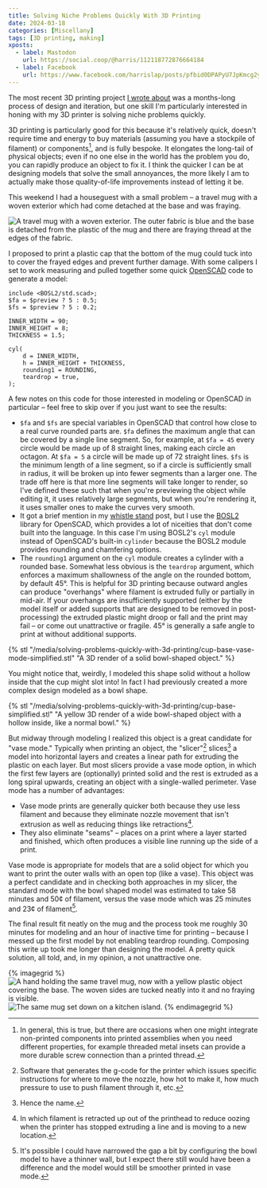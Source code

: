 ```yaml
---
title: Solving Niche Problems Quickly With 3D Printing
date: 2024-03-18
categories: [Miscellany]
tags: [3D printing, making]
xposts:
  - label: Mastodon
    url: https://social.coop/@harris/112118772876664184
  - label: Facebook
    url: https://www.facebook.com/harrislap/posts/pfbid0DPAPyU7JpKmcg2yUbyUomwEa7RJALswJVXaU5UCsZ1Kz9HNnAVRjfUSULVQ2J8XNl
---
```


The most recent 3D printing project [I wrote about][whistlestand] was a months-long process of design and iteration, but one skill I'm particularly interested in honing with my 3D printer is solving niche problems quickly.

[whistlestand]: /2024/03/3d-printed-irish-whistle-stand

3D printing is particularly good for this because it's relatively quick, doesn't require time and energy to buy materials (assuming you have a stockpile of filament) or components[^1], and is fully bespoke. It elongates the long-tail of physical objects; even if no one else in the world has the problem you do, you can rapidly produce an object to fix it. I think the quicker I can be at designing models that solve the small annoyances, the more likely I am to actually make those quality-of-life improvements instead of letting it be.

This weekend I had a houseguest with a small problem – a travel mug with a woven exterior which had come detached at the base and was fraying.

![A travel mug with a woven exterior. The outer fabric is blue and the base is detached from the plastic of the mug and there are fraying thread at the edges of the fabric.](/media/solving-problems-quickly-with-3d-printing/fraying.jpg)

I proposed to print a plastic cap that the bottom of the mug could tuck into to cover the frayed edges and prevent further damage. With some calipers I set to work measuring and pulled together some quick [OpenSCAD] code to generate a model:

[OpenSCAD]: https://www.openscad.org/

```scad
include <BOSL2/std.scad>;
$fa = $preview ? 5 : 0.5;
$fs = $preview ? 5 : 0.2;

INNER_WIDTH = 90;
INNER_HEIGHT = 8;
THICKNESS = 1.5;

cyl(
    d = INNER_WIDTH,
    h = INNER_HEIGHT + THICKNESS,
    rounding1 = ROUNDING,
    teardrop = true,
);
```

A few notes on this code for those interested in modeling or OpenSCAD in particular – feel free to skip over if you just want to see the results:

* `$fa` and `$fs` are special variables in OpenSCAD that control how close to a real curve rounded parts are. `$fa` defines the maximum angle that can be covered by a single line segment. So, for example, at `$fa = 45` every circle would be made up of 8 straight lines, making each circle an octagon. At `$fa = 5` a circle will be made up of 72 straight lines. `$fs` is the minimum length of a line segment, so if a circle is sufficiently small in radius, it will be broken up into fewer segments than a larger one. The trade off here is that more line segments will take longer to render, so I've defined these such that when you're previewing the object while editing it, it uses relatively large segments, but when you're rendering it, it uses smaller ones to make the curves very smooth.
* It got a brief mention in my [whistle stand][whistlestand] post, but I use the [BOSL2][] library for OpenSCAD, which provides a lot of niceities that don't come built into the language. In this case I'm using BOSL2's `cyl` module instead of OpenSCAD's built-in `cylinder` because the BOSL2 module provides rounding and chamfering options.
* The `rounding1` argument on the `cyl` module creates a cylinder with a rounded base. Somewhat less obvious is the `teardrop` argument, which enforces a maximum shallowness of the angle on the rounded bottom, by default 45°. This is helpful for 3D printing because outward angles can produce "overhangs" where filament is extruded fully or partially in mid-air. If your overhangs are insufficiently supported (either by the model itself or added supports that are designed to be removed in post-processing) the extruded plastic might droop or fall and the print may fail – or come out unattractive or fragile. 45° is generally a safe angle to print at without additional supports.

{% stl "/media/solving-problems-quickly-with-3d-printing/cup-base-vase-mode-simplified.stl" "A 3D render of a solid bowl-shaped object." %}

You might notice that, weirdly, I modeled this shape solid without a hollow inside that the cup might slot into! In fact I had previously created a more complex design modeled as a bowl shape.


{% stl "/media/solving-problems-quickly-with-3d-printing/cup-base-simplified.stl" "A yellow 3D render of a wide bowl-shaped object with a hollow inside, like a normal bowl." %}

But midway through modeling I realized this object is a great candidate for "vase mode." Typically when printing an object, the "slicer"[^2] slices[^3] a model into horizontal layers and creates a linear path for extruding the plastic on each layer. But most slicers provide a vase mode option, in which the first few layers are (optionally) printed solid and the rest is extruded as a long spiral upwards, creating an object with a single-walled perimeter. Vase mode has a number of advantages:

- Vase mode prints are generally quicker both because they use less filament and because they eliminate nozzle movement that isn't extrusion as well as reducing things like retractions[^4].
- They also eliminate "seams" – places on a print where a layer started and finished, which often produces a visible line running up the side of a print.

Vase mode is appropriate for models that are a solid object for which you want to print the outer walls with an open top (like a vase). This object was a perfect candidate and in checking both approaches in my slicer, the standard mode with the bowl shaped model was estimated to take 58 minutes and 50¢ of filament, versus the vase mode which was 25 minutes and 23¢ of filament[^5].

The final result fit neatly on the mug and the process took me roughly 30 minutes for modeling and an hour of inactive time for printing – because I messed up the first model by not enabling teardrop rounding. Composing this write up took me longer than designing the model. A pretty quick solution, all told, and, in my opinion, a not unattractive one.

{% imagegrid %}
![A hand holding the same travel mug, now with a yellow plastic object covering the base. The woven sides are tucked neatly into it and no fraying is visible.](/media/solving-problems-quickly-with-3d-printing/capped.jpg)
![The same mug set down on a kitchen island.](/media/solving-problems-quickly-with-3d-printing/full.jpg)
{% endimagegrid %}


[BOSL2]: https://github.com/BelfrySCAD/BOSL2

[^1]: In general, this is true, but there are occasions when one might integrate non-printed components into printed assemblies when you need different properties, for example threaded metal insets can provide a more durable screw connection than a printed thread.
[^2]: Software that generates the g-code for the printer which issues specific instructions for where to move the nozzle, how hot to make it, how much pressure to use to push filament through it, etc.
[^3]: Hence the name.
[^4]: In which filament is retracted up out of the printhead to reduce oozing when the printer has stopped extruding a line and is moving to a new location.
[^5]: It's possible I could have narrowed the gap a bit by configuring the bowl model to have a thinner wall, but I expect there still would have been a difference and the model would still be smoother printed in vase mode.
